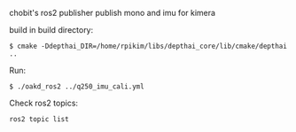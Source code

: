 chobit's ros2 publisher 
publish mono and imu for kimera

build in build directory:

    $ cmake -Ddepthai_DIR=/home/rpikim/libs/depthai_core/lib/cmake/depthai ..

Run:

    $ ./oakd_ros2 ../q250_imu_cali.yml 

Check ros2 topics:

    ros2 topic list
